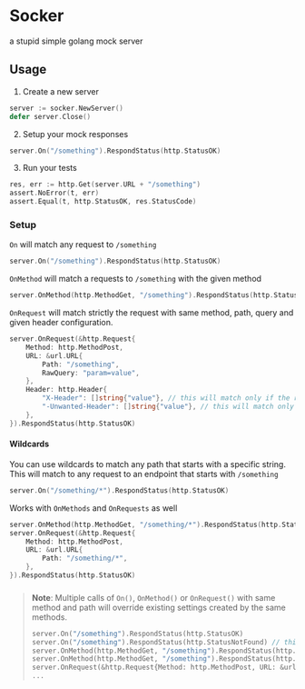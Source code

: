 # Socker 
a stupid simple golang mock server

## Usage

1. Create a new server
```go
server := socker.NewServer()
defer server.Close()
```
2. Setup your mock responses
```go
server.On("/something").RespondStatus(http.StatusOK)
```

3. Run your tests
```go
res, err := http.Get(server.URL + "/something")
assert.NoError(t, err)
assert.Equal(t, http.StatusOK, res.StatusCode)
```

### Setup

`On` will match any request to `/something`
```go
server.On("/something").RespondStatus(http.StatusOK)
```

`OnMethod` will match a requests to `/something` with the given method
```go
server.OnMethod(http.MethodGet, "/something").RespondStatus(http.StatusOK)
```

`OnRequest` will match strictly the request with same method, path, query and given header configuration.
```go
server.OnRequest(&http.Request{
    Method: http.MethodPost,
    URL: &url.URL{
        Path: "/something",
        RawQuery: "param=value",
    },
    Header: http.Header{
        "X-Header": []string{"value"}, // this will match only if the request has this header
        "-Unwanted-Header": []string{"value"}, // this will match only if the request does not have this header
    },
}).RespondStatus(http.StatusOK)
```
#### Wildcards
You can use wildcards to match any path that starts with a specific string.
This will match to any request to an endpoint that starts with `/something`
```go
server.On("/something/*").RespondStatus(http.StatusOK)
```
Works with `OnMethods` and `OnRequests` as well
```go
server.OnMethod(http.MethodGet, "/something/*").RespondStatus(http.StatusOK)
server.OnRequest(&http.Request{
    Method: http.MethodPost,
    URL: &url.URL{
        Path: "/something/*",
    },
}).RespondStatus(http.StatusOK)
```
###
> **Note**: Multiple calls of `On()`, `OnMethod()` or `OnRequest()` with same method and path will override existing settings created by the same methods.
> ```go
> server.On("/something").RespondStatus(http.StatusOK)
> server.On("/something").RespondStatus(http.StatusNotFound) // this will override the previous setting
> server.OnMethod(http.MethodGet, "/something").RespondStatus(http.StatusOK) // this will not
> server.OnMethod(http.MethodGet, "/something").RespondStatus(http.StatusNotFound) // this will!
> server.OnRequest(&http.Request{Method: http.MethodPost, URL: &url.URL{Path: "/something"}}).RespondStatus(http.StatusOK) // this will not
> ...
>```